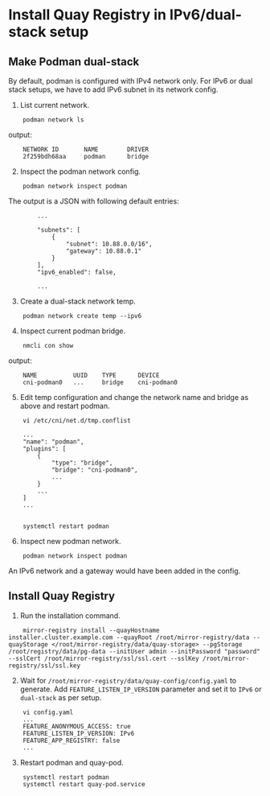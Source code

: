 # Install Quay Registry in IPv6/dual-stack setup

## Make Podman dual-stack

By default, podman is configured with IPv4 network only. For IPv6 or dual stack setups, we have to add IPv6 subnet in its network config.


1. List current network.
```
    podman network ls
```
output:
```
    NETWORK ID       NAME        DRIVER
    2f259bdh68aa     podman      bridge
```


2. Inspect the podman network config.
```
    podman network inspect podman
```

The output is a JSON with following default entries:
```
        ...

        "subnets": [
            {
                "subnet": 10.88.0.0/16",
                "gateway": 10.88.0.1"
            }
        ],
        "ipv6_enabled": false,
        
        ...
```


3. Create a dual-stack network temp.
```
    podman network create temp --ipv6
```

4. Inspect current podman bridge.
```
    nmcli con show
```
output:
```
    NAME          UUID    TYPE      DEVICE
    cni-podman0   ...     bridge    cni-podman0
```

5. Edit temp configuration and change the network name and bridge as above and restart podman.
```
    vi /etc/cni/net.d/tmp.conflist
    
    ...
    "name": "podman",
    "plugins": [
        {
            "type": "bridge",
            "bridge": "cni-podman0",
            ...
        }
        ...
    ]
    ...


    systemctl restart podman
```

6. Inspect new podman network.
```
    podman network inspect podman
```
An IPv6 network and a gateway would have been added in the config.



## Install Quay Registry

1. Run the installation command.
```
    mirror-registry install --quayHostname installer.cluster.example.com --quayRoot /root/mirror-registry/data --quayStorage </root/mirror-registry/data/quay-storage> --pgStorage /root/registry/data/pg-data --initUser admin --initPassword "password" --sslCert /root/mirror-registry/ssl/ssl.cert --sslKey /root/mirror-registry/ssl/ssl.key
```

2. Wait for `/root/mirror-registry/data/quay-config/config.yaml` to generate. Add `FEATURE_LISTEN_IP_VERSION` parameter and set it to `IPv6` or `dual-stack` as per setup.
```
    vi config.yaml
    ...
    FEATURE_ANONYMOUS_ACCESS: true
    FEATURE_LISTEN_IP_VERSION: IPv6
    FEATURE_APP_REGISTRY: false
    ...
```

3. Restart podman and quay-pod.
```
    systemctl restart podman
    systemctl restart quay-pod.service
```